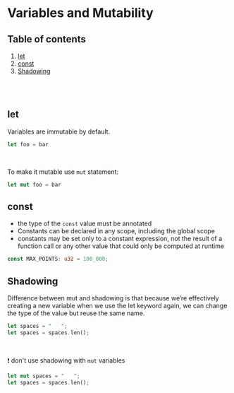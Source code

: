 # Variables and Mutability

## Table of contents
1. [let](#let)
2. [const](#const)
2. [Shadowing](#shadowing)
<br>
<br>

## let
Variables are immutable by default.
```rust
let foo = bar
```
<br>

To make it mutable use `mut` statement:
```rust
let mut foo = bar
```

## const
* the type of the `const` value must be annotated
* Constants can be declared in any scope, including the global scope
* constants may be set only to a constant expression, not the result of a <br>
  function call or any other value that could only be computed at runtime

```rust
const MAX_POINTS: u32 = 100_000;
```

## Shadowing
Difference between mut and shadowing is that because we’re effectively creating a new variable when we use the let keyword again, we can change the type of the value but reuse the same name.

```rust
let spaces = "   ";
let spaces = spaces.len();
```
<br>

❗️ don't use shadowing with `mut` variables
```rust
let mut spaces = "   ";
let spaces = spaces.len();
```